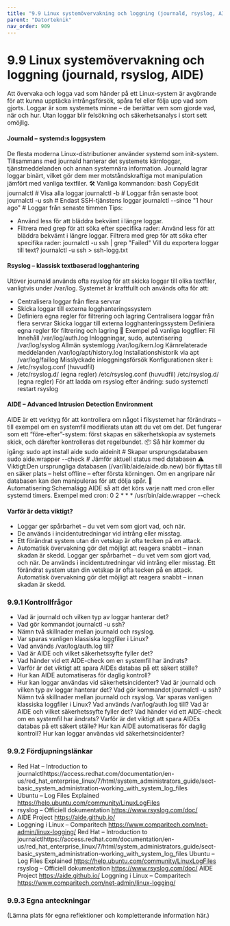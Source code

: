 ```yaml
---
title: "9.9 Linux systemövervakning och loggning (journald, rsyslog, AIDE)"
parent: "Datorteknik"
nav_order: 909
---
```


# 9.9 Linux systemövervakning och loggning (journald, rsyslog, AIDE)

Att övervaka och logga vad som händer på ett Linux-system är avgörande för att kunna upptäcka intrångsförsök, spåra fel eller följa upp vad som gjorts. Loggar är som systemets minne – de berättar vem som gjorde vad, när och hur. Utan loggar blir felsökning och säkerhetsanalys i stort sett omöjlig.
#### Journald – systemd:s loggsystem
De flesta moderna Linux-distributioner använder systemd som init-system. Tillsammans med journald hanterar det systemets kärnloggar, tjänstmeddelanden och annan systemnära information. Journald lagrar loggar binärt, vilket gör dem mer motståndskraftiga mot manipulation jämfört med vanliga textfiler.
🛠 Vanliga kommandon:
bash
CopyEdit
journalctl # Visa alla loggar
journalctl -b # Loggar från senaste boot
journalctl -u ssh # Endast SSH-tjänstens loggar
journalctl --since "1 hour ago" # Loggar från senaste timmen
Tips:
- Använd less för att bläddra bekvämt i längre loggar.
- Filtrera med grep för att söka efter specifika rader:
Använd less för att bläddra bekvämt i längre loggar.
Filtrera med grep för att söka efter specifika rader:
journalctl -u ssh | grep "Failed"
Vill du exportera loggar till text?
journalctl -u ssh > ssh-logg.txt
#### Rsyslog – klassisk textbaserad logghantering
Utöver journald används ofta rsyslog för att skicka loggar till olika textfiler, vanligtvis under /var/log. Systemet är kraftfullt och används ofta för att:
- Centralisera loggar från flera servrar
- Skicka loggar till externa logghanteringssystem
- Definiera egna regler för filtrering och lagring
Centralisera loggar från flera servrar
Skicka loggar till externa logghanteringssystem
Definiera egna regler för filtrering och lagring
📁 Exempel på vanliga loggfiler:
Fil
Innehåll
/var/log/auth.log
Inloggningar, sudo, autentisering
/var/log/syslog
Allmän systemlogg
/var/log/kern.log
Kärnrelaterade meddelanden
/var/log/apt/history.log
Installationshistorik via apt
/var/log/faillog
Misslyckade inloggningsförsök
Konfigurationen sker i:
- /etc/rsyslog.conf (huvudfil)
- /etc/rsyslog.d/ (egna regler)
/etc/rsyslog.conf (huvudfil)
/etc/rsyslog.d/ (egna regler)
För att ladda om rsyslog efter ändring:
sudo systemctl restart rsyslog
#### AIDE – Advanced Intrusion Detection Environment
AIDE är ett verktyg för att kontrollera om något i filsystemet har förändrats – till exempel om en systemfil modifierats utan att du vet om det. Det fungerar som ett “före-efter”-system: först skapas en säkerhetskopia av systemets skick, och därefter kontrolleras det regelbundet.
📦 Så här kommer du igång:
sudo apt install aide
sudo aideinit # Skapar ursprungsdatabasen
sudo aide.wrapper --check # Jämför aktuell status med databasen
⚠ Viktigt:Den ursprungliga databasen (/var/lib/aide/aide.db.new) bör flyttas till en säker plats – helst offline – efter första körningen. Om en angripare når databasen kan den manipuleras för att dölja spår.
📅 Automatisering:Schemalägg AIDE så att det körs varje natt med cron eller systemd timers.
Exempel med cron:
0 2 * * * /usr/bin/aide.wrapper --check
#### Varför är detta viktigt?
- Loggar ger spårbarhet – du vet vem som gjort vad, och när.
- De används i incidentutredningar vid intrång eller misstag.
- Ett förändrat system utan din vetskap är ofta tecken på en attack.
- Automatisk övervakning gör det möjligt att reagera snabbt – innan skadan är skedd.
Loggar ger spårbarhet – du vet vem som gjort vad, och när.
De används i incidentutredningar vid intrång eller misstag.
Ett förändrat system utan din vetskap är ofta tecken på en attack.
Automatisk övervakning gör det möjligt att reagera snabbt – innan skadan är skedd.
### 9.9.1 Kontrollfrågor
- Vad är journald och vilken typ av loggar hanterar det?
- Vad gör kommandot journalctl -u ssh?
- Nämn två skillnader mellan journald och rsyslog.
- Var sparas vanligen klassiska loggfiler i Linux?
- Vad används /var/log/auth.log till?
- Vad är AIDE och vilket säkerhetssyfte fyller det?
- Vad händer vid ett AIDE-check om en systemfil har ändrats?
- Varför är det viktigt att spara AIDEs databas på ett säkert ställe?
- Hur kan AIDE automatiseras för daglig kontroll?
- Hur kan loggar användas vid säkerhetsincidenter?
Vad är journald och vilken typ av loggar hanterar det?
Vad gör kommandot journalctl -u ssh?
Nämn två skillnader mellan journald och rsyslog.
Var sparas vanligen klassiska loggfiler i Linux?
Vad används /var/log/auth.log till?
Vad är AIDE och vilket säkerhetssyfte fyller det?
Vad händer vid ett AIDE-check om en systemfil har ändrats?
Varför är det viktigt att spara AIDEs databas på ett säkert ställe?
Hur kan AIDE automatiseras för daglig kontroll?
Hur kan loggar användas vid säkerhetsincidenter?
### 9.9.2 Fördjupningslänkar
- Red Hat – Introduction to journalctlhttps://access.redhat.com/documentation/en-us/red_hat_enterprise_linux/7/html/system_administrators_guide/sect-basic_system_administration-working_with_system_log_files
- Ubuntu – Log Files Explained https://help.ubuntu.com/community/LinuxLogFiles
- rsyslog – Officiell dokumentation https://www.rsyslog.com/doc/
- AIDE Project https://aide.github.io/
- Loggning i Linux – Comparitech https://www.comparitech.com/net-admin/linux-logging/
Red Hat – Introduction to journalctlhttps://access.redhat.com/documentation/en-us/red_hat_enterprise_linux/7/html/system_administrators_guide/sect-basic_system_administration-working_with_system_log_files
Ubuntu – Log Files Explained https://help.ubuntu.com/community/LinuxLogFiles
rsyslog – Officiell dokumentation https://www.rsyslog.com/doc/
AIDE Project https://aide.github.io/
Loggning i Linux – Comparitech https://www.comparitech.com/net-admin/linux-logging/
### 9.9.3 Egna anteckningar
(Lämna plats för egna reflektioner och kompletterande information här.)
